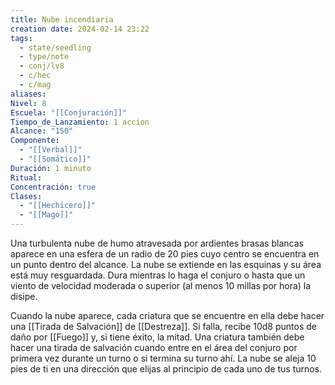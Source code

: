 ```yaml
---
title: Nube incendiaria
creation date: 2024-02-14 23:22
tags:
  - state/seedling
  - type/note
  - conj/lv8
  - c/hec
  - c/mag
aliases: 
Nivel: 8
Escuela: "[[Conjuración]]"
Tiempo_de_Lanzamiento: 1 accion
Alcance: "150"
Componente:
  - "[[Verbal]]"
  - "[[Somático]]"
Duración: 1 minuto
Ritual: 
Concentración: true
Clases:
  - "[[Hechicero]]"
  - "[[Mago]]"
---
```

Una turbulenta nube de humo atravesada por ardientes brasas blancas aparece en una esfera de un radio de 20 pies cuyo centro se encuentra en un punto dentro del alcance. La nube se extiende en las esquinas y su área está muy resguardada. Dura mientras lo haga el conjuro o hasta que un viento de velocidad moderada o superior (al menos 10 millas por hora) la disipe.

Cuando la nube aparece, cada criatura que se encuentre en ella debe hacer una [[Tirada de Salvación]] de [[Destreza]]. Si falla, recibe 10d8 puntos de daño por [[Fuego]] y, si tiene éxito, la mitad. Una criatura también debe hacer una tirada de salvación cuando entre en el área del conjuro por primera vez durante un turno o si termina su turno ahí. La nube se aleja 10 pies de ti en una dirección que elijas al principio de cada uno de tus turnos.
